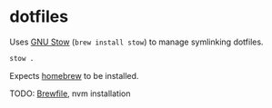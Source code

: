 # dotfiles

Uses [GNU Stow](https://www.gnu.org/software/stow/) (`brew install stow`) to manage symlinking dotfiles.

```sh
stow .
```

Expects [homebrew](https://brew.sh/) to be installed.

TODO: [Brewfile](https://github.com/Homebrew/homebrew-bundle), nvm installation
